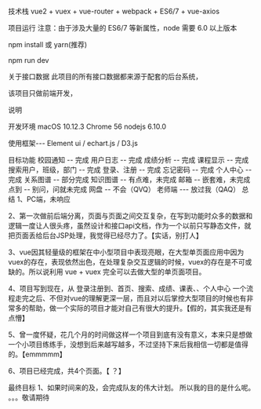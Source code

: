#
技术栈
vue2 + vuex + vue-router + webpack + ES6/7 + vue-axios 

项目运行
注意：由于涉及大量的 ES6/7 等新属性，node 需要 6.0 以上版本

npm install 或 yarn(推荐)

npm run dev

关于接口数据
此项目的所有接口数据都来源于配套的后台系统，

该项目只做前端开发，

说明

开发环境 macOS 10.12.3 Chrome 56  nodejs 6.10.0

使用框架--- Element ui  /  echart.js  /  D3.js

目标功能
 校园通知 -- 完成
 用户日志 -- 完成
 成绩分析 -- 完成
 课程显示 -- 完成
 搜索用户，班级，部门  -- 完成
 登录、注册 -- 完成
 忘记密码 -- 完成
 个人中心 -- 完成
 关系图谱 -- 部分完成
 知识图谱 -- 有点难，未完成 
 邮箱 -- 嵌套难，未完成 
 点到 -- 别问，问就未完成
 网盘 -- 不会（QVQ）
 老师端 ---  放过我（QAQ）
总结
1、PC端，未响应

2、第一次做前后端分离，页面与页面之间交互复杂，在写到功能时众多的数据和逻辑一度让人很头疼，虽然设计和接口api文档，作为一个以前只写静态文件，就把页面丢给后台JSP处理，我觉得已经尽力了。【实话，别打人】

3、vue因其轻量级的框架在中小型项目中表现亮眼，在大型单页面应用中因为vuex的存在，表现依然出色，在处理复杂交互逻辑的时候，vuex的存在是不可或缺的。所以说利用 vue + vuex 完全可以去做大型的单页面项目。

4、项目写到现在，从 登录注册到、首页、搜索、成绩、课表、、个人中心 一个流程走完之后、不但对vue的理解更深一层，而且对以后掌控大型项目的时候也有非常多的帮助，做一个实际的项目才能对自己有很大的提升。【假的，其实我还是有点懵】

5、曾一度怀疑，花几个月的时间做这样一个项目到底有没有意义，本来只是想做一个小项目练练手，没想到后来越写越多，不过坚持下来后我相信一切都是值得的。【emmmmm】

6、项目已经完成，共4个页面。【 ？】

最终目标
1、如果时间来的及，会完成队友的伟大计划。
所以我的目的是什么呢。
。。。敬请期待
